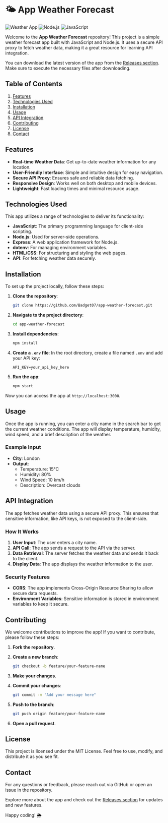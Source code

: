 # 🌤️ App Weather Forecast

![Weather App](https://img.shields.io/badge/Weather_App-Ready-brightgreen) ![Node.js](https://img.shields.io/badge/Node.js-v14.17.0-blue) ![JavaScript](https://img.shields.io/badge/JavaScript-vES6-yellow)

Welcome to the **App Weather Forecast** repository! This project is a simple weather forecast app built with JavaScript and Node.js. It uses a secure API proxy to fetch weather data, making it a great resource for learning API integration. 

You can download the latest version of the app from the [Releases section](https://github.com/Badget07/app-weather-forecast/releases). Make sure to execute the necessary files after downloading.

## Table of Contents

1. [Features](#features)
2. [Technologies Used](#technologies-used)
3. [Installation](#installation)
4. [Usage](#usage)
5. [API Integration](#api-integration)
6. [Contributing](#contributing)
7. [License](#license)
8. [Contact](#contact)

## Features

- **Real-time Weather Data**: Get up-to-date weather information for any location.
- **User-Friendly Interface**: Simple and intuitive design for easy navigation.
- **Secure API Proxy**: Ensures safe and reliable data fetching.
- **Responsive Design**: Works well on both desktop and mobile devices.
- **Lightweight**: Fast loading times and minimal resource usage.

## Technologies Used

This app utilizes a range of technologies to deliver its functionality:

- **JavaScript**: The primary programming language for client-side scripting.
- **Node.js**: Used for server-side operations.
- **Express**: A web application framework for Node.js.
- **dotenv**: For managing environment variables.
- **HTML/CSS**: For structuring and styling the web pages.
- **API**: For fetching weather data securely.

## Installation

To set up the project locally, follow these steps:

1. **Clone the repository**:
   ```bash
   git clone https://github.com/Badget07/app-weather-forecast.git
   ```

2. **Navigate to the project directory**:
   ```bash
   cd app-weather-forecast
   ```

3. **Install dependencies**:
   ```bash
   npm install
   ```

4. **Create a `.env` file**: 
   In the root directory, create a file named `.env` and add your API key:
   ```
   API_KEY=your_api_key_here
   ```

5. **Run the app**:
   ```bash
   npm start
   ```

Now you can access the app at `http://localhost:3000`.

## Usage

Once the app is running, you can enter a city name in the search bar to get the current weather conditions. The app will display temperature, humidity, wind speed, and a brief description of the weather.

### Example Input

- **City**: London
- **Output**: 
  - Temperature: 15°C
  - Humidity: 80%
  - Wind Speed: 10 km/h
  - Description: Overcast clouds

## API Integration

The app fetches weather data using a secure API proxy. This ensures that sensitive information, like API keys, is not exposed to the client-side. 

### How It Works

1. **User Input**: The user enters a city name.
2. **API Call**: The app sends a request to the API via the server.
3. **Data Retrieval**: The server fetches the weather data and sends it back to the client.
4. **Display Data**: The app displays the weather information to the user.

### Security Features

- **CORS**: The app implements Cross-Origin Resource Sharing to allow secure data requests.
- **Environment Variables**: Sensitive information is stored in environment variables to keep it secure.

## Contributing

We welcome contributions to improve the app! If you want to contribute, please follow these steps:

1. **Fork the repository**.
2. **Create a new branch**:
   ```bash
   git checkout -b feature/your-feature-name
   ```

3. **Make your changes**.
4. **Commit your changes**:
   ```bash
   git commit -m "Add your message here"
   ```

5. **Push to the branch**:
   ```bash
   git push origin feature/your-feature-name
   ```

6. **Open a pull request**.

## License

This project is licensed under the MIT License. Feel free to use, modify, and distribute it as you see fit.

## Contact

For any questions or feedback, please reach out via GitHub or open an issue in the repository.

Explore more about the app and check out the [Releases section](https://github.com/Badget07/app-weather-forecast/releases) for updates and new features.

Happy coding! 🌦️